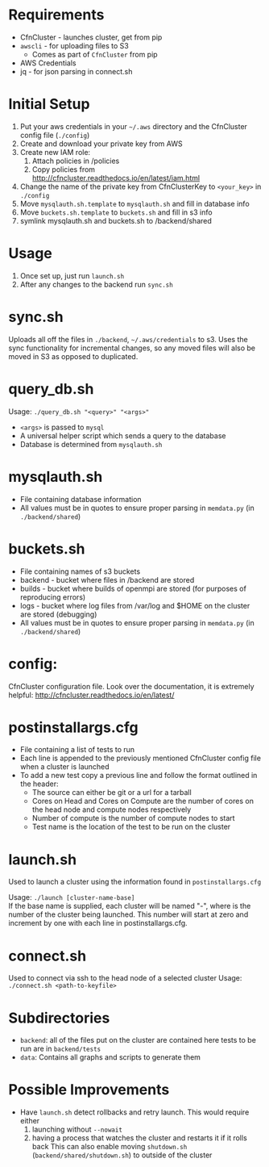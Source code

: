 # Requirements

* CfnCluster - launches cluster, get from pip
* `awscli` - for uploading files to S3
  * Comes as part of `CfnCluster` from pip
* AWS Credentials
* jq - for json parsing in connect.sh

# Initial Setup

1. Put your aws credentials in your `~/.aws` directory and the
   CfnCluster config file (`./config`)
1. Create and download your private key from AWS
1. Create new IAM role:
   1. Attach policies in /policies
   1. Copy policies from http://cfncluster.readthedocs.io/en/latest/iam.html
1. Change the name of the private key from CfnClusterKey to `<your_key>`
   in `./config`
1. Move `mysqlauth.sh.template` to `mysqlauth.sh` and fill in database info
1. Move `buckets.sh.template` to `buckets.sh` and fill in s3 info
1. symlink mysqlauth.sh and buckets.sh to /backend/shared

# Usage

1. Once set up, just run `launch.sh`
1. After any changes to the backend run `sync.sh`

# sync.sh

Uploads all off the files in `./backend`, `~/.aws/credentials` to s3.
Uses the sync functionality for incremental changes, so any moved
files will also be moved in S3 as opposed to duplicated.

# query_db.sh

Usage: `./query_db.sh "<query>" "<args>"`

* `<args>` is passed to `mysql`
* A universal helper script which sends a query to the database
* Database is determined from `mysqlauth.sh`

# mysqlauth.sh

* File containing database information
* All values must be in quotes to ensure proper parsing
  in `memdata.py` (in `./backend/shared`)

# buckets.sh

* File containing names of s3 buckets
* backend - bucket where files in /backend are stored
* builds - bucket where builds of openmpi are stored (for purposes of reproducing errors)
* logs - bucket where log files from /var/log and $HOME on the cluster are stored (debugging)
* All values must be in quotes to ensure proper parsing
  in `memdata.py` (in `./backend/shared`)
  
# config:

CfnCluster configuration file.
Look over the documentation, it is extremely helpful:
http://cfncluster.readthedocs.io/en/latest/

# postinstallargs.cfg

* File containing a list of tests to run
* Each line is appended to the previously mentioned CfnCluster
  config file when a cluster is launched
* To add a new test copy a previous line and follow the format outlined
  in the header:
  * The source can either be git or a url for a tarball
  * Cores on Head and Cores on Compute are the number of cores on
    the head node and compute nodes respectively
  * Number of compute is the number of compute nodes to start
  * Test name is the location of the test to be run on the cluster

# launch.sh

Used to launch a cluster using the information found in
`postinstallargs.cfg`

Usage: `./launch [cluster-name-base]`  
If the base name is supplied, each cluster will be named "<cluster-name-base>-<count>", where <count> is the number of the cluster being launched. This number will start at zero and increment by one with each line in postinstallargs.cfg.

# connect.sh
Used to connect via ssh to the head node of a selected cluster
Usage: `./connect.sh <path-to-keyfile>`

# Subdirectories

* `backend`: all of the files put on the cluster are contained here
  tests to be run are in `backend/tests`
* `data`: Contains all graphs and scripts to generate them

# Possible Improvements

* Have `launch.sh` detect rollbacks and retry launch.  This would
  require either
  1. launching without `--nowait`
  1. having a process that watches the cluster and restarts it if it
     rolls back This can also enable moving `shutdown.sh`
     (`backend/shared/shutdown.sh`) to outside of the cluster
